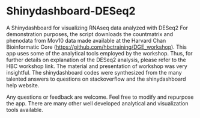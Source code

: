 # Shinydashboard-DESeq2
A Shinydashboard for visualizing RNAseq data analyzed with DESeq2
For demonstration purposes, the script downloads the countmatrix and phenodata from Mov10 data made available at the Harvard Chan Bioinformatic Core (https://github.com/hbctraining/DGE_workshop). This app uses some of the analytical tools employed by the workshop. Thus, for further details on explanation of the DESeq2 analysis, please refer to the HBC workshop link. The material and presentation of workshop was very insightful. The shinydashboard codes were synthesized from the many talented answers to questions on stackoverflow and the shinydashboard help website.

Any questions or feedback are welcome. Feel free to modify and repurpose the app. There are many other well developed analytical and visualization tools available.

